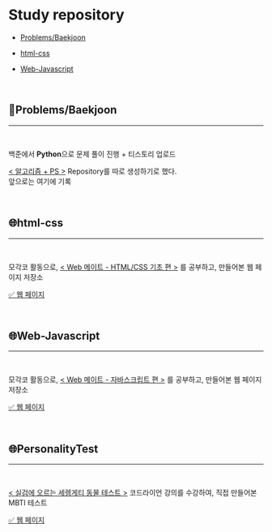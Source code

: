 # Study repository

- [Problems/Baekjoon](#problemsbaekjoon)
- [html-css](#html-css)
- [Web-Javascript](#web-javascript)
  
  <br>
## 💭Problems/Baekjoon

---  
  
<br>

백준에서 **Python**으로 문제 풀이 진행 + 티스토리 업로드  
  
[< 알고리즘 + PS >](https://github.com/jyajoo/Algorithm "") Repository를 따로 생성하기로 했다.  
앞으로는 여기에 기록
  
<br>

## 🌐html-css  

---  
  
<br>

모각코 활동으로, [< Web 메이트 - HTML/CSS 기초 편 >](https://codemate.kr/project/WEB-메이트-HTMLCSS-기초편 "모각코-코드메이트") 를 공부하고, 만들어본 웹 페이지 저장소  
  
[✅ 웹 페이지](https://github.com/jyajoo/Study/blob/main/html-css/html-css.md)  
  
  <br>

## 🌐Web-Javascript

---
  
<br>

모각코 활동으로, [< Web 메이트 - 자바스크립트 편 >](https://codemate.kr/project/WEB-메이트-자바스크립트-편 "모각코-코드메이트") 를 공부하고, 만들어본 웹 페이지 저장소 

[✅ 웹 페이지](https://github.com/jyajoo/Study/blob/main/Web-Javascript/Web-Javascript.md)  

<br>

## 🌐PersonalityTest

---

<br>

[< 실검에 오르는 세렝게티 동물 테스트 >](https://www.codelion.net/catalog/Q291cnNlTm9kZTpqbW9r) 코드라이언 강의를 수강하여, 직접 만들어본 MBTI 테스트

[✅ 웹 페이지](https://github.com/jyajoo/Study/blob/main/PersonalityTest/Personality-Test.md)
